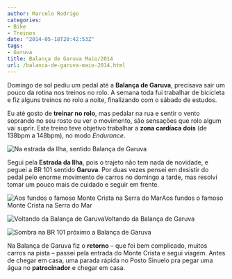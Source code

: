 ```yaml
---
author: Marcelo Rodrigo
categories:
- Bike
- Treinos
date: "2014-05-18T20:42:53Z"
tags:
- Garuva
title: Balança de Garuva Maio/2014
url: /balanca-de-garuva-maio-2014.html
---
```


Domingo de sol pediu um pedal até a **Balança de Garuva**, precisava sair um pouco da rotina nos treinos no rolo. A semana toda fui trabalhar de bicicleta e fiz alguns treinos no rolo a noite, finalizando com o sábado de estudos.

Eu até gosto de **treinar no rolo**, mas pedalar na rua e sentir o vento soprando no seu rosto ou ver o movimento, são sensações que rolo algum vai suprir. Este treino teve objetivo trabalhar a **zona cardíaca dois** (de 138bpm a 148bpm), no modo *Endurance*.

![Na estrada da Ilha, sentido Balança de Garuva](/images/2014/05/balanca-garuva-estrada-da-ilha.webp)

Segui pela **Estrada da Ilha**, pois o trajeto não tem nada de novidade, e peguei a BR 101 sentido **Garuva**. Por duas vezes pensei em desistir do pedal pelo enorme movimento de carros no domingo a tarde, mas resolvi tomar um pouco mais de cuidado e seguir em frente.

![Aos fundos o famoso Monte Crista na Serra do Mar](/images/2014/05/balanca-garuva-monte-crista.webp "Aos fundos o famoso Monte Crista na Serra do Mar")Aos fundos o famoso Monte Crista na Serra do Mar

![Voltando da Balança de Garuva](/images/2014/05/balanca-garuva-br101.webp)Voltando da Balança de Garuva

![Sombra na BR 101 próximo a Balança de Garuva](/images/2014/05/balanca-garuva-sombra.webp)

Na Balança de Garuva fiz o **retorno** – que foi bem complicado, muitos carros na pista – passei pela entrada do Monte Crista e segui viagem. Antes de chegar em casa, uma parada rápida no Posto Sinuelo pra pegar uma água no **patrocinador** e chegar em casa.
